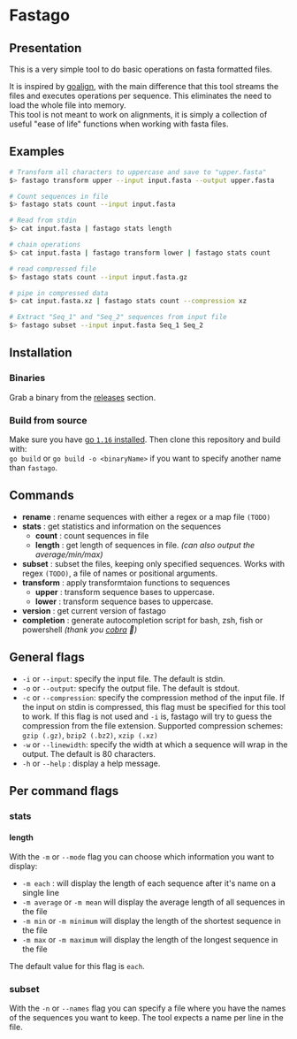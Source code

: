 # Fastago

## Presentation
This is a very simple tool to do basic operations on fasta formatted files.   

 It is inspired by [goalign](https://github.com/evolbioinfo/goalign), with the main difference that this tool streams the files and executes operations per sequence. This eliminates the need to load the whole file into memory.  
 This tool is not meant to work on alignments, it is simply a collection of useful "ease of life" functions when working with fasta files. 

## Examples
```bash
# Transform all characters to uppercase and save to "upper.fasta"
$> fastago transform upper --input input.fasta --output upper.fasta

# Count sequences in file
$> fastago stats count --input input.fasta 

# Read from stdin
$> cat input.fasta | fastago stats length  

# chain operations
$> cat input.fasta | fastago transform lower | fastago stats count

# read compressed file
$> fastago stats count --input input.fasta.gz

# pipe in compressed data
$> cat input.fasta.xz | fastago stats count --compression xz

# Extract "Seq_1" and "Seq_2" sequences from input file
$> fastago subset --input input.fasta Seq_1 Seq_2 
```

## Installation
### Binaries
Grab a binary from the [releases](https://github.com/lucblassel/fastago/releases/) section.

### Build from source
Make sure you have [go `1.16` installed](https://golang.org/doc/install). Then clone this repository and build with:  
`go build` or `go build -o <binaryName>` if you want to specify another name than `fastago`. 

## Commands
- **rename** : rename sequences with either a regex or a map file `(TODO)`
- **stats** : get statistics and information on the sequences
  - **count** : count sequences in file
  - **length** : get length of sequences in file. *(can also output the average/min/max)*
- **subset** : subset the files, keeping only specified sequences. Works with regex `(TODO)`, a file of names or positional arguments. 
- **transform** : apply transformtaion functions to sequences
  - **upper** : transform sequence bases to uppercase.
  - **lower** : transform sequence bases to uppercase.
- **version** : get current version of fastago
- **completion** : generate autocompletion script for bash, zsh, fish or powershell *(thank you [cobra](https://github.com/spf13/cobra) 🙏)*
  
## General flags
- `-i` or `--input`: specify the input file. The default is stdin.
- `-o` or `--output`: specify the output file. The default is stdout.
- `-c` or `--compression`: specify the compression method of the input file. If the input on stdin is compressed, this flag must be specified for this tool to work. If this flag is not used and `-i` is, fastago will try to guess the compression from the file extension. Supported compression schemes: `gzip (.gz)`, `bzip2 (.bz2)`, `xzip (.xz)`
- `-w` or `--linewidth`: specify the width at which a sequence will wrap in the output. The default is 80 characters.
- `-h` or `--help` : display a help message.


## Per command flags
### stats
#### length
With the `-m` or `--mode` flag you can choose which information you want to display: 
 - `-m each` : will display the length of each sequence after it's name on a single line
 - `-m average` or `-m mean` will display the average length of all sequences in the file
 - `-m min` or `-m minimum` will display the length of the shortest sequence in the file
 - `-m max` or `-m maximum` will display the length of the longest sequence in the file

The default value for this flag is `each`.

### subset
With the `-n` or `--names` flag you can specify a file where you have the names of the sequences you want to keep. The tool expects a name per line in the file.
